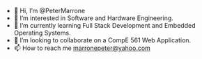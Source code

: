 - 👋 Hi, I’m @PeterMarrone
- 👀 I’m interested in Software and Hardware Engineering.
- 🌱 I’m currently learning Full Stack Development and Embedded Operating Systems.
- 💞️ I’m looking to collaborate on a CompE 561 Web Application.
- 📫 How to reach me marronepeter@yahoo.com

<!---
PeterMarrone/PeterMarrone is a ✨ special ✨ repository because its `README.md` (this file) appears on your GitHub profile.
You can click the Preview link to take a look at your changes.
--->
